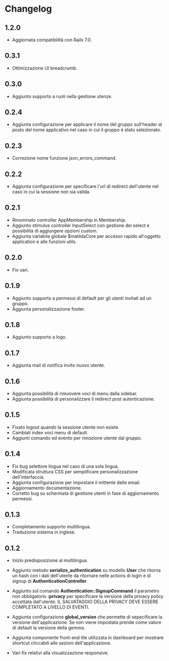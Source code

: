 # Changelog

## 1.2.0

- Aggiornata compatibilità con Rails 7.0.

## 0.3.1

- Ottimizzazione UI breadcrumb.

## 0.3.0

- Aggiunto supporto a ruoli nella gestione utenze.

## 0.2.4

- Aggiunta configurazione per applicare il nome del gruppo sull'header al posto del nome applicativo nel caso in cui il gruppo è stato selezionato.

## 0.2.3

- Correzione nome funzione json_errors_command.

## 0.2.2

- Aggiunta configurazione per specificare l'url di redirect dell'utente nel caso in cui la sessione non sia valida.

## 0.2.1

- Rinominato controller AppMembership in Membership.
- Aggiunto stimulus controller InputSelect con gestione dei select e possibilità di aggiungere opzioni custom.
- Aggiunta variabile globale $matildaCore per accesso rapido all'oggetto application e alle funzioni utils.

## 0.2.0

- Fix vari.

## 0.1.9

- Aggiunto supporto a permessi di default per gli utenti invitati ad un gruppo.
- Aggiunta personalizzazione footer.

## 0.1.8

- Aggiunto supporto a logo.

## 0.1.7

- Aggiunta mail di notifica invito nuovo utente.

## 0.1.6

- Aggiunta possibilità di rimuovere voci di menu dalla sidebar.
- Aggiunta possibilità di personalizzare il redirect post autenticazione.

## 0.1.5

- Fixato logout quando la sessione utente non esiste.
- Cambiati index voci menu di default.
- Aggiunti comando ed evento per rimozione utente dal gruppo.

## 0.1.4

- Fix bug selettore lingua nel caso di una sola lingua.
- Modificata struttura CSS per semplificare personalizzazione dell'interfaccia.
- Aggiunta configurazione per impostare il mittente delle email.
- Aggiornamento documentazione.
- Corretto bug su schermata di gestione utenti in fase di aggiornamento permessi.

## 0.1.3

- Completamento supporto multilingua.
- Traduzione sistema in inglese.

## 0.1.2

- Inizio predisposizione al multilingua.

- Aggiunto metodo **serialize_authentication** su modello **User** che ritorna un hash con i dati dell'utente da ritornare nelle actions di login e di signup di **AuthenticationController**.

- Aggiunto sul comando **Authentication::SignupCommand** il parametro non obbligatorio **:privacy** per specificare la versione della privacy policy accettata dall'utente. IL SALVATAGGIO DELLA PRIVACY DEVE ESSERE COMPLETATO A LIVELLO DI EVENTI.

- Aggiunta configurazione **global_version** che permette di sepecificare la versione dell'applicazione. Se non viene impostata prende come valore di default la versione della gemma.

- Aggiunta componente front-end tile utilizzata in dashboard per mostrare shortcut cliccabili alle sezioni dell'applicazione.

- Vari fix relativi alla visualizzazione responsive.